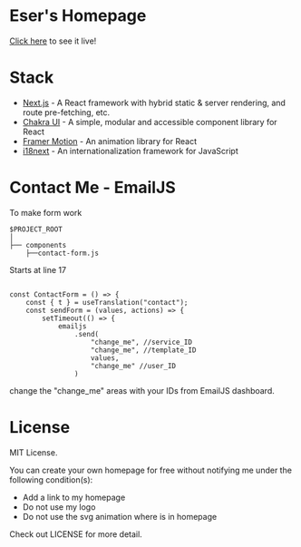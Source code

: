 # Eser's Homepage

[Click here](https://www.esersahiner.com/) to see it live!

# Stack

 - [Next.js](https://nextjs.org/) - A React framework with hybrid static & server rendering, and route pre-fetching, etc.
 - [Chakra UI](https://chakra-ui.com/) - A simple, modular and accessible component library for React
 - [Framer Motion](https://www.framer.com/motion/) - An animation library for React
 - [i18next](https://www.i18next.com/) - An internationalization framework for JavaScript

# Contact Me - EmailJS

To make form work

```
$PROJECT_ROOT
│
├── components
    ├──contact-form.js
```

Starts at line 17

```

const ContactForm = () => {
    const { t } = useTranslation("contact");
    const sendForm = (values, actions) => {
        setTimeout(() => {
            emailjs
                .send(
                    "change_me", //service_ID
                    "change_me", //template_ID
                    values,
                    "change_me" //user_ID
                )
```

change the "change_me" areas with your IDs from EmailJS dashboard. 

# License

MIT License.

You can create your own homepage for free without notifying me under the following condition(s):

 - Add a link to my homepage
 - Do not use my logo
 - Do not use the svg animation where is in homepage

Check out LICENSE for more detail.
